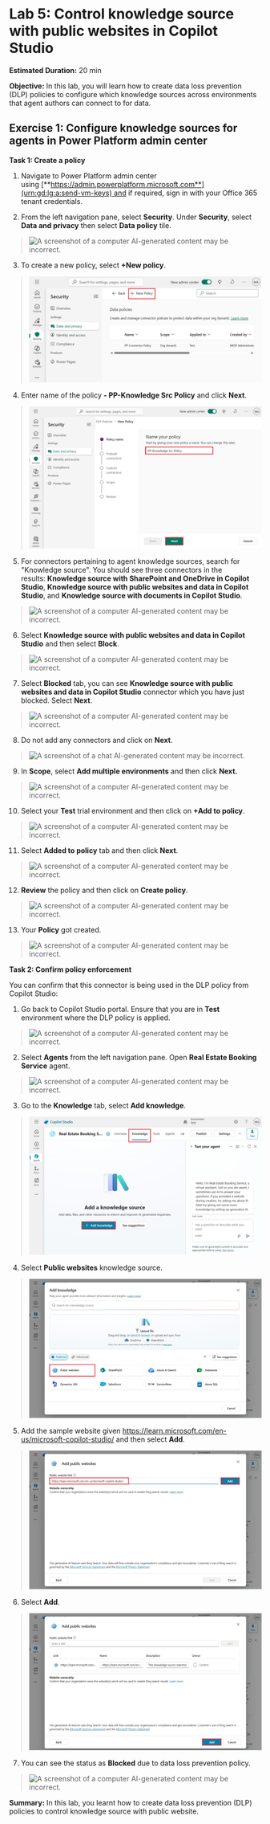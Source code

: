 # **Lab 5: Control knowledge source with public websites in Copilot Studio**

**Estimated Duration:** 20 min

**Objective:** In this lab, you will learn how to create data loss
prevention (DLP) policies to configure which knowledge sources across
environments that agent authors can connect to for data.

## **Exercise 1: Configure knowledge sources for agents in Power Platform admin center**

**Task 1: Create a policy**

1.  Navigate to Power Platform admin center
    using [**https://admin.powerplatform.microsoft.com**](urn:gd:lg:a:send-vm-keys) and
    if required, sign in with your Office 365 tenant credentials. 

2.  From the left navigation pane, select **Security**.
    Under **Security**, select **Data and privacy** then select **Data
    policy** tile.

> ![A screenshot of a computer AI-generated content may be
> incorrect.](./media/image1.png)

3.  To create a new policy, select **+New policy**.

> ![](./media/image2.png)

4.  Enter name of the policy **- PP-Knowledge Src Policy** and
    click **Next**.

> ![](./media/image3.png)

5.  For connectors pertaining to agent knowledge sources, search for
    "Knowledge source". You should see three connectors in the
    results: **Knowledge source with SharePoint and OneDrive in Copilot
    Studio**, **Knowledge source with public websites and data in
    Copilot Studio**, and **Knowledge source with documents in Copilot
    Studio**.

> ![A screenshot of a computer AI-generated content may be
> incorrect.](./media/image4.png)

6.  Select **Knowledge source with public websites and data in Copilot
    Studio** and then select **Block**.

> ![A screenshot of a computer AI-generated content may be
> incorrect.](./media/image5.png)

7.  Select **Blocked** tab, you can see **Knowledge source with public
    websites and data in Copilot Studio** connector which you have just
    blocked. Select **Next**.

> ![A screenshot of a computer AI-generated content may be
> incorrect.](./media/image6.png)

8.  Do not add any connectors and click on **Next**.

> ![A screenshot of a chat AI-generated content may be
> incorrect.](./media/image7.png)

9.  In **Scope**, select **Add multiple environments** and then
    click **Next.**

> ![A screenshot of a computer AI-generated content may be
> incorrect.](./media/image8.png)

10. Select your **Test** trial environment and then click on **+Add to
    policy**.

> ![A screenshot of a computer AI-generated content may be
> incorrect.](./media/image9.png)

11. Select **Added to policy** tab and then click **Next**.

> ![A screenshot of a computer AI-generated content may be
> incorrect.](./media/image10.png)

12. **Review** the policy and then click on **Create policy**.

> ![A screenshot of a computer AI-generated content may be
> incorrect.](./media/image11.png)

13. Your **Policy** got created.

> ![A screenshot of a computer AI-generated content may be
> incorrect.](./media/image12.png)

**Task 2: Confirm policy enforcement**

You can confirm that this connector is being used in the DLP policy from
Copilot Studio:

1.  Go back to Copilot Studio portal. Ensure that you are in **Test**
    environment where the DLP policy is applied.

> ![A screenshot of a computer AI-generated content may be
> incorrect.](./media/image13.png)

2.  Select **Agents** from the left navigation pane. Open **Real Estate
    Booking Service** agent.

> ![A screenshot of a computer AI-generated content may be
> incorrect.](./media/image14.png)

3.  Go to the **Knowledge** tab, select **Add knowledge**.

> ![](./media/image15.png)

4.  Select **Public websites** knowledge source.

> ![](./media/image16.png)

5.  Add the sample website given
    <https://learn.microsoft.com/en-us/microsoft-copilot-studio/> and
    then select **Add**.

> ![](./media/image17.png)

6.  Select **Add**.

> ![](./media/image18.png)

7.  You can see the status as **Blocked** due to data loss prevention
    policy.

> ![A screenshot of a computer AI-generated content may be
> incorrect.](./media/image19.png)

**Summary:** In this lab, you learnt how to create data loss prevention
(DLP) policies to control knowledge source with public website.

